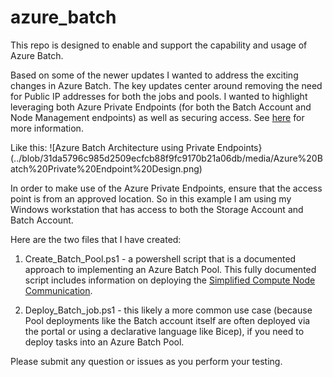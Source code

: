 # azure_batch
This repo is designed to enable and support the capability and usage of Azure Batch.


Based on some of the newer updates I wanted to address the exciting changes in Azure Batch.  The key updates center around removing the need for Public IP addresses for both the jobs and pools. I wanted to highlight leveraging both Azure Private Endpoints (for both the Batch Account and Node Management endpoints) as well as securing access.  See [here](https://learn.microsoft.com/en-us/azure/batch/private-connectivity) for more information.

Like this: ![Azure Batch Architecture using Private Endpoints}(../blob/31da5796c985d2509ecfcb88f9fc9170b21a06db/media/Azure%20Batch%20Private%20Endpoint%20Design.png)

In order to make use of the Azure Private Endpoints, ensure that the access point is from an approved location.  So in this example I am using my Windows workstation that has access to both the Storage Account and Batch Account.

Here are the two files that I have created:
1. Create_Batch_Pool.ps1 - a powershell script that is a documented approach to implementing an Azure Batch Pool.  This fully documented script includes information on deploying the [Simplified Compute Node Communication](https://learn.microsoft.com/en-us/azure/batch/simplified-compute-node-communication).

2. Deploy_Batch_job.ps1 - this likely a more common use case (because Pool deployments like the Batch account itself are often deployed via the portal or using a declarative language like Bicep), if you need to deploy tasks into an Azure Batch Pool.

Please submit any question or issues as you perform your testing.
